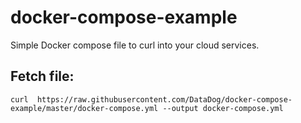 # docker-compose-example
Simple Docker compose file to curl into your cloud services.  



__Fetch file__:
---
```
curl  https://raw.githubusercontent.com/DataDog/docker-compose-example/master/docker-compose.yml --output docker-compose.yml
```
